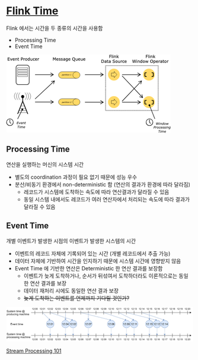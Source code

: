 
# [Flink Time](https://nightlies.apache.org/flink/flink-docs-release-1.20/docs/concepts/time/)

Flink 에서는 시간을 두 종류의 시간을 사용함
- Processing Time
- Event Time

![img.png](img/processing-event-time.png)

## Processing Time

연산을 실행하는 머신의 시스템 시간

- 별도의 coordination 과정이 필요 없기 때문에 성능 우수
- 분산/비동기 환경에서 non-deterministic 함 (연산의 결과가 환경에 따라 달라짐)
  - 레코드가 시스템에 도착하는 속도에 따라 연산결과가 달라질 수 있음
  - 동일 시스템 내에서도 레코드가 여러 연산자에서 처리되는 속도에 따라 결과가 달라질 수 있음



## Event Time

개별 이벤트가 발생한 시점의 이벤트가 발생한 시스템의 시간

- 이벤트의 레코드 자체에 기록되어 있는 시간 (개별 레코드에서 추출 가능)
- 데이터 자체에 기반하여 시간을 인지하기 때문에 시스템 시간에 영향받지 않음
- Event Time 에 기반한 연산은 Deterministic 한 연산 결과를 보장함
  - 이벤트가 늦게 도착하거나, 순서가 뒤섞여서 도착하더라도 이론적으로는 동일한 연산 결과를 보장
  - 데이터 재처리 시에도 동일한 연산 결과 보장
  - ~~늦게 도착하는 이벤트를 언제까지 기다릴 것인가?~~

![img.png](img/processing-vs-event.png)

[Stream Processing 101](https://largecats.github.io/blog/2021/06/10/stream-processing-101/)


